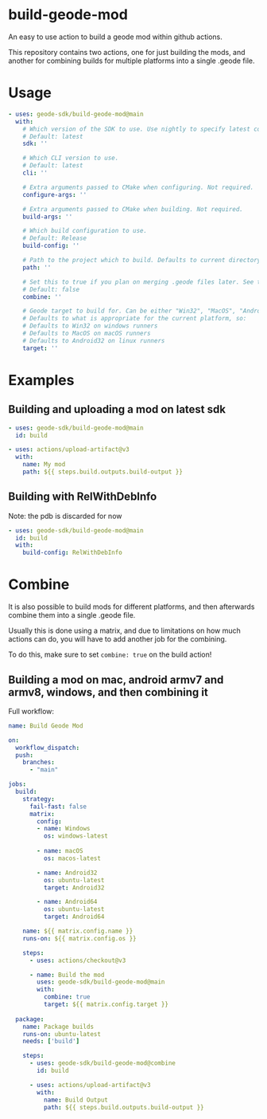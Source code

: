 # build-geode-mod
An easy to use action to build a geode mod within github actions.

This repository contains two actions, one for just building the mods, and another for combining builds for multiple platforms into a single .geode file.

# Usage
```yml
- uses: geode-sdk/build-geode-mod@main
  with:
    # Which version of the SDK to use. Use nightly to specify latest commit
    # Default: latest
    sdk: ''

    # Which CLI version to use.
    # Default: latest
    cli: ''

    # Extra arguments passed to CMake when configuring. Not required.
    configure-args: ''

    # Extra arguments passed to CMake when building. Not required.
    build-args: ''

    # Which build configuration to use.
    # Default: Release
    build-config: ''

    # Path to the project which to build. Defaults to current directory.
    path: ''

    # Set this to true if you plan on merging .geode files later. See the README for more info.
    # Default: false
    combine: ''

    # Geode target to build for. Can be either "Win32", "MacOS", "Android32" or "Android64".
    # Defaults to what is appropriate for the current platform, so:
    # Defaults to Win32 on windows runners
    # Defaults to MacOS on macOS runners
    # Defaults to Android32 on linux runners
    target: ''
```

# Examples

## Building and uploading a mod on latest sdk
```yml
- uses: geode-sdk/build-geode-mod@main
  id: build

- uses: actions/upload-artifact@v3
  with:
    name: My mod
    path: ${{ steps.build.outputs.build-output }}
```

## Building with RelWithDebInfo
Note: the pdb is discarded for now
```yml
- uses: geode-sdk/build-geode-mod@main
  id: build
  with:
    build-config: RelWithDebInfo
```

# Combine
It is also possible to build mods for different platforms, and then afterwards combine them into a single .geode file.

Usually this is done using a matrix, and due to limitations on how much actions can do, you will have to add another job for the combining.

To do this, make sure to set `combine: true` on the build action!

## Building a mod on mac, android armv7 and armv8, windows, and then combining it
Full workflow:
```yml
name: Build Geode Mod

on:
  workflow_dispatch:
  push:
    branches:
      - "main"

jobs:
  build:
    strategy:
      fail-fast: false
      matrix:
        config:
        - name: Windows
          os: windows-latest
          
        - name: macOS
          os: macos-latest

        - name: Android32
          os: ubuntu-latest
          target: Android32

        - name: Android64
          os: ubuntu-latest
          target: Android64

    name: ${{ matrix.config.name }}
    runs-on: ${{ matrix.config.os }}

    steps:
      - uses: actions/checkout@v3

      - name: Build the mod
        uses: geode-sdk/build-geode-mod@main
        with:
          combine: true
          target: ${{ matrix.config.target }}
      
  package:
    name: Package builds
    runs-on: ubuntu-latest
    needs: ['build']

    steps:
      - uses: geode-sdk/build-geode-mod@combine
        id: build

      - uses: actions/upload-artifact@v3
        with:
          name: Build Output
          path: ${{ steps.build.outputs.build-output }}

```
